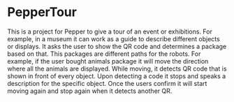 # PepperTour
This is a project for Pepper to give a tour of an event or exhibitions. For example, in a museum it can work as a guide to describe different objects or displays.
It asks the user to show the QR code and determines a package based on that. This packages are different paths for the robots. For example, if the user bought animals package it will move the direction where all the animals are displayed.
While moving, it detects QR code that is shown in front of every object. Upon detecting a code it stops and speaks a description for the specific object. Once the users confirm it will start moving again and stop again when it detects another QR.
